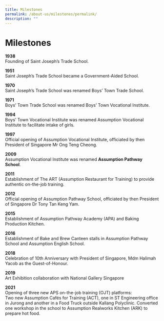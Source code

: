 ```yaml
---
title: Milestones
permalink: /about-us/milestones/permalink/
description: ""
---
```

Milestones
==========

**1938**
<br>Founding of Saint Joseph’s Trade School.

**1951**
<br>Saint Joseph’s Trade School became a Government-Aided School.

**1970**
<br>Saint Joseph’s Trade School was renamed Boys’ Town Trade School.

**1971**
<br>Boys’ Town Trade School was renamed Boys’ Town Vocational Institute.

**1994**
<br>Boys’ Town Vocational Institute was renamed Assumption Vocational Institute to facilitate intake of girls.

**1997**
<br>Official opening of Assumption Vocational Institute, officiated by then President of Singapore Mr Ong Teng Cheong.

**2009**
<br>Assumption Vocational Institute was renamed **Assumption Pathway School**.

**2011**
<br>Establishment of The ART (Assumption Restaurant for Training) to provide authentic on-the-job training.

**2012**
<br>Official opening of Assumption Pathway School, officiated by then President of Singapore Dr Tony Tan Keng Yam.

**2015**
<br>Establishment of Assumption Pathway Academy (APA) and Baking Production Kitchen.

**2016**
<br>Establishment of Bake and Brew Canteen stalls in Assumption Pathway School and Assumption English School.

**2018**
<br>Celebration of 10th Anniversary with President of Singapore, Mdm Halimah Yacob as the Guest-of-Honour.

**2019**
<br>Art Exhibition collaboration with National Gallery Singapore

**2021**
<br>Opening of three new APS on-the-job training (OJT) platforms:
<br>Two new Assumption Cafés for Training (ACT), one in ST Engineering office in Jurong and another in a Food Truck outside Kallang Polyclinic. Converted one workshop in the school to Assumption Realworks Kitchen (ARK) to prepare hot food.